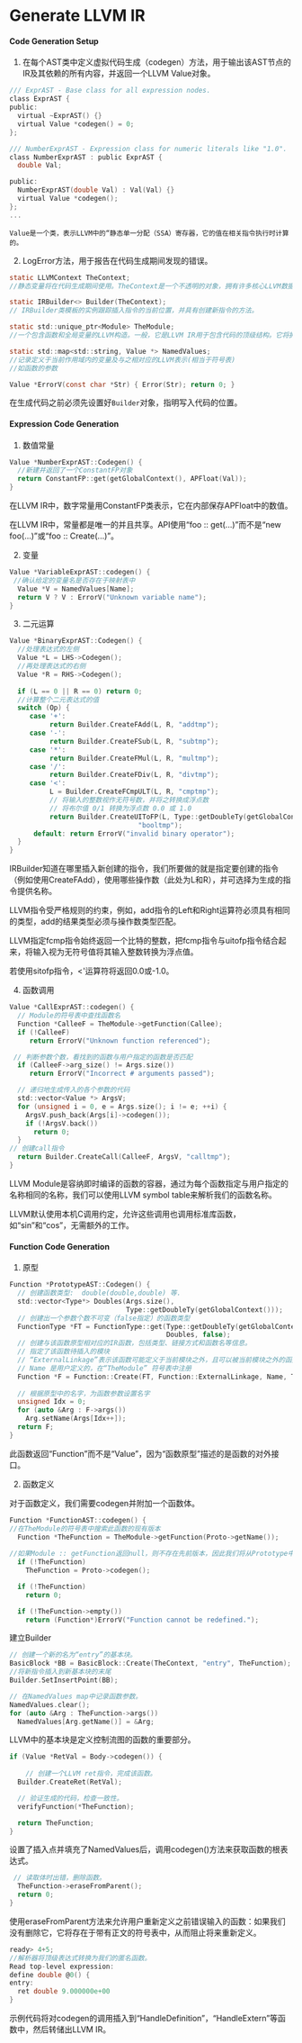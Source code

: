 # Generate LLVM IR

#### Code Generation Setup

1. 在每个AST类中定义虚拟代码生成（codegen）方法，用于输出该AST节点的IR及其依赖的所有内容，并返回一个LLVM Value对象。

```c
/// ExprAST - Base class for all expression nodes.
class ExprAST {
public:
  virtual ~ExprAST() {}
  virtual Value *codegen() = 0;
};

/// NumberExprAST - Expression class for numeric literals like "1.0".
class NumberExprAST : public ExprAST {
  double Val;

public:
  NumberExprAST(double Val) : Val(Val) {}
  virtual Value *codegen();
};
...
```

	Value是一个类，表示LLVM中的“静态单一分配（SSA）寄存器，它的值在相关指令执行时计算的。

2. LogError方法，用于报告在代码生成期间发现的错误。

```c
static LLVMContext TheContext;
//静态变量将在代码生成期间使用。TheContext是一个不透明的对象，拥有许多核心LLVM数据结构，例如类型和常量值表，用一个实例传递到需要它的API中。

static IRBuilder<> Builder(TheContext);
// IRBuilder类模板的实例跟踪插入指令的当前位置，并具有创建新指令的方法。

static std::unique_ptr<Module> TheModule;
//一个包含函数和全局变量的LLVM构造。一般，它是LLVM IR用于包含代码的顶级结构。它将拥有我们生成的所有IR的内存，这就是codegen（）方法返回Value*而不是unique_ptr 的原因。

static std::map<std::string, Value *> NamedValues;
//记录定义于当前作用域内的变量及与之相对应的LLVM表示(相当于符号表) 
//如函数的参数

Value *ErrorV(const char *Str) { Error(Str); return 0; }
```

在生成代码之前必须先设置好`Builder`对象，指明写入代码的位置。

#### Expression Code Generation

1. 数值常量

```c
Value *NumberExprAST::Codegen() {
  //新建并返回了一个ConstantFP对象
  return ConstantFP::get(getGlobalContext(), APFloat(Val));
}
```

在LLVM IR中，数字常量用ConstantFP类表示，它在内部保存APFloat中的数值。

在LLVM IR中，常量都是唯一的并且共享。API使用“foo :: get(...)”而不是“new foo(...)”或“foo :: Create(...)”。

2. 变量

```c
Value *VariableExprAST::codegen() {
 //确认给定的变量名是否存在于映射表中
  Value *V = NamedValues[Name];
  return V ? V : ErrorV("Unknown variable name");
}
```

3. 二元运算

```c
Value *BinaryExprAST::Codegen() {
  //处理表达式的左侧
  Value *L = LHS->Codegen();
  //再处理表达式的右侧
  Value *R = RHS->Codegen();
  
  if (L == 0 || R == 0) return 0;
  //计算整个二元表达式的值  
  switch (Op) {
  	 case '+': 
          return Builder.CreateFAdd(L, R, "addtmp");
 	 case '-': 
          return Builder.CreateFSub(L, R, "subtmp");
 	 case '*': 
          return Builder.CreateFMul(L, R, "multmp");
     case '/': 
          return Builder.CreateFDiv(L, R, "divtmp");
 	 case '<':
    	  L = Builder.CreateFCmpULT(L, R, "cmptmp");
          // 将输入的整数视作无符号数，并将之转换成浮点数
    	  // 将布尔值 0/1 转换为浮点数 0.0 或 1.0
   		  return Builder.CreateUIToFP(L, Type::getDoubleTy(getGlobalContext()),
                                "booltmp");
  	  default: return ErrorV("invalid binary operator");
  }
}
```

IRBuilder知道在哪里插入新创建的指令，我们所要做的就是指定要创建的指令（例如使用CreateFAdd），使用哪些操作数（此处为L和R），并可选择为生成的指令提供名称。

LLVM指令受严格规则的约束，例如，add指令的Left和Right运算符必须具有相同的类型，add的结果类型必须与操作数类型匹配。

LLVM指定fcmp指令始终返回一个比特的整数，把fcmp指令与uitofp指令结合起来，将输入视为无符号值将其输入整数转换为浮点值。

若使用sitofp指令，<'运算符将返回0.0或-1.0。

4. 函数调用

```c
Value *CallExprAST::codegen() {
  // Module的符号表中查找函数名
  Function *CalleeF = TheModule->getFunction(Callee);
  if (!CalleeF)
     return ErrorV("Unknown function referenced");

 // 判断参数个数，看找到的函数与用户指定的函数是否匹配
  if (CalleeF->arg_size() != Args.size())
     return ErrorV("Incorrect # arguments passed");

  // 递归地生成传入的各个参数的代码
  std::vector<Value *> ArgsV;
  for (unsigned i = 0, e = Args.size(); i != e; ++i) {
    ArgsV.push_back(Args[i]->codegen());
    if (!ArgsV.back())
      return 0;
  }
// 创建call指令
  return Builder.CreateCall(CalleeF, ArgsV, "calltmp");
}
```

LLVM Module是容纳即时编译的函数的容器，通过为每个函数指定与用户指定的名称相同的名称，我们可以使用LLVM symbol table来解析我们的函数名称。

LLVM默认使用本机C调用约定，允许这些调用也调用标准库函数，如“sin”和“cos”，无需额外的工作。

#### Function Code Generation

1. 原型

```c
Function *PrototypeAST::Codegen() {
  // 创建函数类型:  double(double,double) 等.
  std::vector<Type*> Doubles(Args.size(),
                             Type::getDoubleTy(getGlobalContext()));
  // 创建出一个参数个数不可变（false指定）的函数类型
  FunctionType *FT = FunctionType::get(Type::getDoubleTy(getGlobalContext()),
                                       Doubles, false);
  // 创建与该函数原型相对应的IR函数，包括类型、链接方式和函数名等信息。
  // 指定了该函数待插入的模块
  // “ExternalLinkage”表示该函数可能定义于当前模块之外，且可以被当前模块之外的函数调用
  // Name 是用户定义的，在“TheModule” 符号表中注册
  Function *F = Function::Create(FT, Function::ExternalLinkage, Name, TheModule);
  
  // 根据原型中的名字，为函数参数设置名字
  unsigned Idx = 0;
  for (auto &Arg : F->args())
    Arg.setName(Args[Idx++]);
  return F;
}
```

此函数返回“Function”而不是“Value”，因为“函数原型”描述的是函数的对外接口。



2. 函数定义

对于函数定义，我们需要codegen并附加一个函数体。

```c
Function *FunctionAST::codegen() {
//在TheModule的符号表中搜索此函数的现有版本
  Function *TheFunction = TheModule->getFunction(Proto->getName());
    
//如果Module :: getFunction返回null，则不存在先前版本，因此我们将从Prototype中编译一个。
  if (!TheFunction)
    TheFunction = Proto->codegen();

  if (!TheFunction)
    return 0;

  if (!TheFunction->empty())
    return (Function*)ErrorV("Function cannot be redefined.");
```

建立Builder

```c
// 创建一个新的名为“entry”的基本块。
BasicBlock *BB = BasicBlock::Create(TheContext, "entry", TheFunction);
//将新指令插入到新基本块的末尾
Builder.SetInsertPoint(BB);

// 在NamedValues map中记录函数参数。
NamedValues.clear();
for (auto &Arg : TheFunction->args())
  NamedValues[Arg.getName()] = &Arg;
```

LLVM中的基本块是定义控制流图的函数的重要部分。

```c
if (Value *RetVal = Body->codegen()) {
  
    // 创建一个LLVM ret指令，完成该函数。
  Builder.CreateRet(RetVal);

  // 验证生成的代码，检查一致性。
  verifyFunction(*TheFunction);

  return TheFunction;
}
```

设置了插入点并填充了NamedValues后，调用codegen()方法来获取函数的根表达式。

```c
 // 读取体时出错，删除函数。
  TheFunction->eraseFromParent();
  return 0;
}
```

使用eraseFromParent方法来允许用户重新定义之前错误输入的函数：如果我们没有删除它，它将存在于带有正文的符号表中，从而阻止将来重新定义。

```c
ready> 4+5;
//解析器将顶级表达式转换为我们的匿名函数。
Read top-level expression:
define double @0() {
entry:
  ret double 9.000000e+00
}
```

示例代码将对codegen的调用插入到“HandleDefinition”，“HandleExtern”等函数中，然后转储出LLVM IR。

